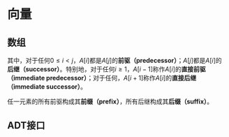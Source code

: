# 向量

## 数组

其中，对于任何$0 \le i < j$，$A[i]$都是$A[j]$的**前驱（predecessor）**；$A[j]$都是$A[i]$的**后继（successor）**。特别地，对于任何$i \ge 1$，$A[i - 1]$称作$A[i]$的**直接前驱（immediate predecessor）**；对于任何，$A[i + 1]$称作$A[i]$的**直接后继（immediate successor）**。

任一元素的所有前驱构成其**前缀（prefix）**，所有后继构成其**后缀（suffix）**。



## ADT接口

